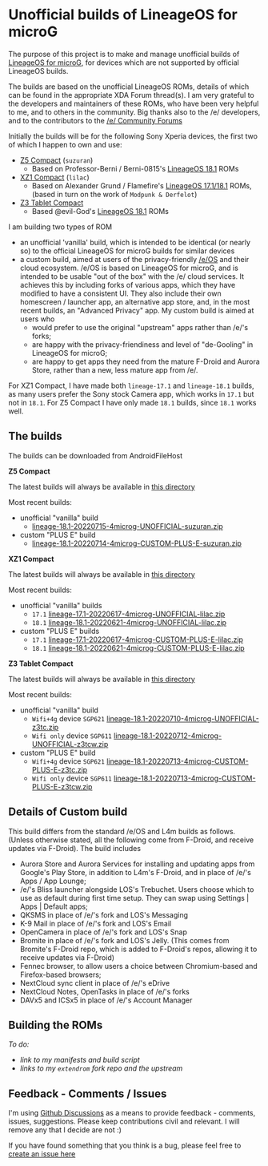 # Unofficial builds of LineageOS for microG

The purpose of this project is to make and manage unofficial builds of [LineageOS for microG](https://lineage.microg.org/), for devices which are not supported by official LineageOS builds.

The builds are based on the unofficial LineageOS ROMs, details of which can be found in the appropriate XDA Forum thread(s). I am very grateful to the developers and maintainers of these ROMs, who have been very helpful to me, and to others in the community. Big thanks also to the /e/ developers, and to the contributors to the [/e/ Community Forums](https://community.e.foundation/)

Initially the builds will be for the following Sony Xperia devices, the first two of which I happen to own and use:
- [Z5 Compact](https://www.gsmarena.com/sony_xperia_z5_compact-7535.php) (`suzuran`)
   - Based on Professor-Berni / Berni-0815's [LineageOS 18.1](https://forum.xda-developers.com/t/rom-unofficial-11-r-lineageos-18-1-for-z5c-suzuran.4205135/) ROMs
- [XZ1 Compact](https://www.gsmarena.com/sony_xperia_xz1_compact-8610.php) (`lilac`)
   - Based on Alexander Grund / Flamefire's [LineageOS 17.1/18.1](https://forum.xda-developers.com/t/rom-unofficial-10-q-lineageos-17-1-for-z5c-suzuran.4052973/) ROMs, (based in turn on the work of `Modpunk & Derfelot`)  
- [Z3 Tablet Compact](https://www.gsmarena.com/sony_xperia_z3_tablet_compact-6633.php)
   - Based @evil-God's [LineageOS 18.1](https://forum.xda-developers.com/t/rom-z3tc-lineageos-18-1-sgp621-unofficial.4256523/) ROMs

I am building two types of ROM
- an unofficial 'vanilla' build, which is intended to be identical (or nearly so) to the official LineageOS for microG builds for similar devices
- a custom build, aimed at users of the privacy-friendly [/e/OS](https://e.foundation/e-os/) and their cloud ecosystem. /e/OS is based on LineageOS for microG, and is intended to be usable "out of the box" with the /e/ cloud services. It achieves this by including forks of various apps, which they have modified to have a consistent UI. They also include their own homescreen / launcher app, an alternative app store, and, in the most recent builds, an "Advanced Privacy" app. My custom build is aimed at users who 
  - would prefer to use the original "upstream" apps rather than /e/'s forks;
  - are happy with the privacy-friendiness and level of "de-Gooling" in LineageOS for microG;
  - are happy to get apps they need from the mature F-Droid and Aurora Store, rather than a new, less mature app from /e/.

For XZ1 Compact, I have made both `lineage-17.1` and `lineage-18.1` builds, as many users prefer the Sony stock Camera app, which works in `17.1` but not in `18.1`. For Z5 Compact I have only made `18.1` builds, since `18.1` works well.

## The builds

The builds can be downloaded from AndroidFileHost

**Z5 Compact**

The latest builds will always be available in [this directory](https://www.androidfilehost.com/?w=files&flid=322410)

Most recent builds:
- unofficial "vanilla" build
  - [lineage-18.1-20220715-4microg-UNOFFICIAL-suzuran.zip](https://www.androidfilehost.com/?fid=15664248565197189838)
- custom "PLUS E" build
  - [lineage-18.1-20220714-4microg-CUSTOM-PLUS-E-suzuran.zip](https://www.androidfilehost.com/?fid=15664248565197189483)

**XZ1 Compact**

The latest builds will always be available in [this directory](https://androidfilehost.com/?w=files&flid=322414)

Most recent builds:
- unofficial "vanilla" builds
  - `17.1`  [lineage-17.1-20220617-4microg-UNOFFICIAL-lilac.zip](https://androidfilehost.com/?fid=15664248565197184329)
  - `18.1` [lineage-18.1-20220621-4microg-UNOFFICIAL-lilac.zip](https://androidfilehost.com/?fid=15664248565197184314)
- custom "PLUS E" builds
  - `17.1` [lineage-17.1-20220617-4microg-CUSTOM-PLUS-E-lilac.zip](https://androidfilehost.com/?fid=15664248565197184330)
  - `18.1` [lineage-18.1-20220621-4microg-CUSTOM-PLUS-E-lilac.zip](https://androidfilehost.com/?fid=15664248565197184322)

**Z3 Tablet Compact**

The latest builds will always be available in [this directory](https://www.androidfilehost.com/?w=files&flid=335191)

Most recent builds:
- unofficial "vanilla" build
  - `Wifi+4g` device `SGP621` [lineage-18.1-20220710-4microg-UNOFFICIAL-z3tc.zip](https://www.androidfilehost.com/?fid=15664248565197188468)
  - `Wifi only` device `SGP611` [lineage-18.1-20220712-4microg-UNOFFICIAL-z3tcw.zip](https://www.androidfilehost.com/?fid=15664248565197188647)
- custom "PLUS E" build
  - `Wifi+4g` device `SGP621` [lineage-18.1-20220713-4microg-CUSTOM-PLUS-E-z3tc.zip](https://www.androidfilehost.com/?fid=15664248565197188964)
  - `Wifi only` device `SGP611` [lineage-18.1-20220713-4microg-CUSTOM-PLUS-E-z3tcw.zip](https://www.androidfilehost.com/?fid=15664248565197188908)

## Details of Custom build
This build differs from the standard /e/OS and L4m builds as follows. (Unless otherwise stated, all the following come from F-Droid, and receive updates via F-Droid). The build includes
- Aurora Store and Aurora Services for installing and updating apps from Google's Play Store, in addition to L4m's F-Droid, and in place of /e/'s Apps / App Lounge;
- /e/'s Bliss launcher alongside LOS's Trebuchet. Users choose which to use as default during first time setup. They can swap using Settings | Apps | Default apps;
- QKSMS in place of /e/'s fork and LOS's Messaging
- K-9 Mail in place of /e/'s fork and LOS's Email
- OpenCamera in place of /e/'s fork and LOS's Snap
- Bromite in place of /e/'s fork and LOS's Jelly. (This comes from Bromite's F-Droid repo, which is added to F-Droid's repos, allowing it to receive updates via F-Droid)
- Fennec browser, to allow users a choice between Chromium-based and Firefox-based browsers;
- NextCloud sync client in place of /e/'s eDrive 
- NextCloud Notes, OpenTasks in place of /e/'s forks
- DAVx5 and ICSx5 in place of /e/'s Account Manager

## Building the ROMs

*To do:*
- *link to my manifests and build script*
- *links to my `extendrom` fork repo and the upstream*

## Feedback - Comments / Issues

I'm using [Github Discussions](https://github.com/petefoth/unofficial-l4m-builds/discussions/) as a means to provide feedback - comments, issues, suggestions. Please keep contributions civil and relevant. I will remove any that I decide are not :)

If you have found something that you think is a bug, please feel free to [create an issue here](https://github.com/petefoth/unofficial-l4m-builds/issues)
